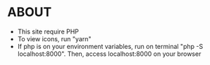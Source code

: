 # ABOUT

* This site require PHP
* To view icons, run "yarn"
* If php is on your environment variables, run on terminal "php -S localhost:8000". Then, access localhost:8000 on your browser